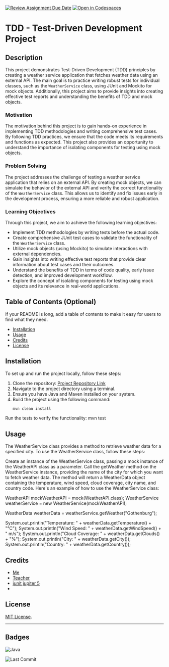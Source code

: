 [![Review Assignment Due Date](https://classroom.github.com/assets/deadline-readme-button-24ddc0f5d75046c5622901739e7c5dd533143b0c8e959d652212380cedb1ea36.svg)](https://classroom.github.com/a/-Un0hjO8)
[![Open in Codespaces](https://classroom.github.com/assets/launch-codespace-7f7980b617ed060a017424585567c406b6ee15c891e84e1186181d67ecf80aa0.svg)](https://classroom.github.com/open-in-codespaces?assignment_repo_id=11542742)
# TDD - Test-Driven Development Project

## Description

This project demonstrates Test-Driven Development (TDD) principles by creating a weather service application that fetches weather data using an external API. The main goal is to practice writing robust tests for individual classes, such as the `WeatherService` class, using JUnit and Mockito for mock objects. Additionally, this project aims to provide insights into creating effective test reports and understanding the benefits of TDD and mock objects.

### Motivation

The motivation behind this project is to gain hands-on experience in implementing TDD methodologies and writing comprehensive test cases. By following TDD practices, we ensure that the code meets its requirements and functions as expected. This project also provides an opportunity to understand the importance of isolating components for testing using mock objects.

### Problem Solving

The project addresses the challenge of testing a weather service application that relies on an external API. By creating mock objects, we can simulate the behavior of the external API and verify the correct functionality of the `WeatherService` class. This allows us to identify and fix issues early in the development process, ensuring a more reliable and robust application.

### Learning Objectives

Through this project, we aim to achieve the following learning objectives:

- Implement TDD methodologies by writing tests before the actual code.
- Create comprehensive JUnit test cases to validate the functionality of the `WeatherService` class.
- Utilize mock objects (using Mockito) to simulate interactions with external dependencies.
- Gain insights into writing effective test reports that provide clear information about test cases and their outcomes.
- Understand the benefits of TDD in terms of code quality, early issue detection, and improved development workflow.
- Explore the concept of isolating components for testing using mock objects and its relevance in real-world applications.


## Table of Contents (Optional)

If your README is long, add a table of contents to make it easy for users to find what they need.

- [Installation](#installation)
- [Usage](#usage)
- [Credits](#credits)
- [License](#license)

## Installation


To set up and run the project locally, follow these steps:

1. Clone the repository: [Project Repository Link](https://github.com/yourusername/your-repo-name)
2. Navigate to the project directory using a terminal.
3. Ensure you have Java and Maven installed on your system.
4. Build the project using the following command:
   ```sh
   mvn clean install
Run the tests to verify the functionality:
mvn test

## Usage

The WeatherService class provides a method to retrieve weather data for a specified city. To use the WeatherService class, follow these steps:

Create an instance of the WeatherService class, passing a mock instance of the WeatherAPI class as a parameter.
Call the getWeather method on the WeatherService instance, providing the name of the city for which you want to fetch weather data.
The method will return a WeatherData object containing the temperature, wind speed, cloud coverage, city name, and country code.
Here's an example of how to use the WeatherService class:

WeatherAPI mockWeatherAPI = mock(WeatherAPI.class);
WeatherService weatherService = new WeatherService(mockWeatherAPI);

WeatherData weatherData = weatherService.getWeather("Gothenburg");

System.out.println("Temperature: " + weatherData.getTemperature() + "°C");
System.out.println("Wind Speed: " + weatherData.getWindSpeed() + " m/s");
System.out.println("Cloud Coverage: " + weatherData.getClouds() + "%");
System.out.println("City: " + weatherData.getCity());
System.out.println("Country: " + weatherData.getCountry());


## Credits

* [Me]([ttphs://github.com/person1](https://github.com/Abukar-Abdale))
* [Teacher]((https://github.com/marcusjobb))
* [junit jupiter 5](https://mvnrepository.com/artifact/org.junit.jupiter/junit-jupiter/5.7.0)
* 

## License
[MIT License](https://choosealicense.com/licenses/mit/).

---

## Badges

![Java](https://img.shields.io/badge/Java-%3E%3D%2019-brightgreen.svg)

![Last Commit](https://img.shields.io/github/last-commit/Abukar-Abdale/tdd-och-mock-Abukar-Abdale)





